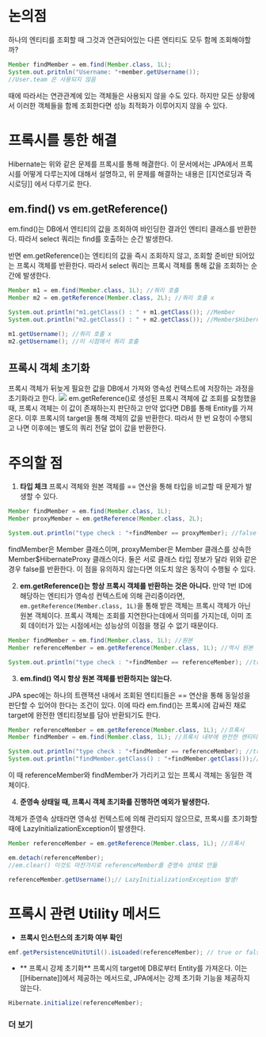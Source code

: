 # 논의점

하나의 엔티티를 조회할 때 그것과 연관되어있는 다른 엔티티도 모두 함께 조회해야할까?
```java
Member findMember = em.find(Member.class, 1L);
System.out.pritnln("Username: "+member.getUsername());
//User.team 은 사용되지 않음
```

때에 따라서는 연관관계에 있는 객체들은 사용되지 않을 수도 있다. 하지만 모든 상황에서 이러한 객체들을 함께 조회한다면 성능 최적화가 이루어지지 않을 수 있다. 

# 프록시를 통한 해결
Hibernate는 위와 같은 문제를 프록시를 통해 해겷한다. 이 문서에서는 JPA에서 프록시를 어떻게 다루는지에 대해서 설명하고, 위 문제를 해결하는 내용은 [[지연로딩과 즉시로딩]] 에서 다루기로 한다.

## em.find() vs em.getReference()

em.find()는 DB에서 엔티티의 값을 조회하여 바인딩한 결과인 엔티티 클래스를 반환한다. 따라서 select 쿼리는 find를 호출하는 순간 발생한다.

반면 em.getReference()는 엔티티의 값을 즉시 조회하지 않고, 조회할 준비만 되어있는 프록시 객체를 반환한다. 따라서 select 쿼리는 프록시 객체를 통해 값을 조회하는 순간에 발생한다.

```java
Member m1 = em.find(Member.class, 1L); //쿼리 호출
Member m2 = em.getReference(Member.class, 2L); //쿼리 호출 x

System.out.println("m1.getClass() : " + m1.getClass()); //Member
System.out.println("m2.getClass() : " + m2.getClass()); //Member$HibernateProxy

m1.getUsername(); //쿼리 호출 x
m2.getUsername(); //이 시점에서 쿼리 호출
```

## 프록시 객체 초기화

프록시 객체가 뒤늦게 필요한 값을 DB에서 가져와 영속성 컨텍스트에 저장하는 과정을 초기화라고 한다.
![](https://i.imgur.com/svTCjkD.png)
em.getReference()로 생성된 프록시 객체에 값 조회를 요청했을 때, 프록시 객체는 이 값이 존재하는지 판단하고 만약 없다면 DB를 통해 Entity를 가져온다. 이후 프록시의 target을 통해 객체의 값을 반환한다.
따라서 한 번 요청이 수행되고 나면 이후에는 별도의 쿼리 전달 없이 값을 반환한다.

# 주의할 점

1. **타입 체크**
프록시 객체와 원본 객체를 == 연산을 통해 타입을 비교할 때 문제가 발생할 수 있다.
```java
Member findMember = em.find(Member.class, 1L);
Member proxyMember = em.getReference(Member.class, 2L);

System.out.println("type check : "+findMember == proxyMember); //false
```
findMember은 Member 클래스이며, proxyMember은 Member 클래스를 상속한 Member$HibernateProxy 클래스이다. 둘은 서로 클래스 타입 정보가 달라 위와 같은 경우 false를 반환한다. 이 점을 유의하지 않는다면 의도치 않은 동작이 수행될 수 있다.

2. **em.getReference()는 항상 프록시 객체를 반환하는 것은 아니다.**
만약 1번 ID에 해당하는 엔티티가 영속성 컨텍스트에 의해 관리중이라면, `em.getReference(Member.class, 1L)`을 통해 받은 객체는 프록시 객체가 아닌 원본 객체이다. 
프록시 객체는 조회를 지연한다는데에서 의미를 가지는데, 이미 조회 데이터가 있는 시점에서는 성능상의 이점을 챙길 수 없기 때문이다.

```java
Member findMember = em.find(Member.class, 1L); //원본
Member referenceMember = em.getReference(Member.class, 1L); //역시 원본

System.out.println("type check : "+findMember == referenceMember); //true
```

3. **em.find() 역시 항상 원본 객체를 반환하지는 않는다.**

JPA spec에는 하나의 트랜잭션 내에서 조회된 엔티티들은 == 연산을 통해 동일성을 판단할 수 있어야 한다는 조건이 있다. 이에 따라 em.find()는 프록시에 감싸진 채로 target에 완전한 엔티티정보를 담아 반환되기도 한다.

```java
Member referenceMember = em.getReference(Member.class, 1L); //프록시
Member findMember = em.find(Member.class, 1L); //프록시 내부에 완전한 엔티티 담김

System.out.println("type check : "+findMember == referenceMember); //true
System.out.println("findMember.getClass() : "+findMember.getClass());//Member$HibernateProxy
```

이 때 referenceMember와 findMember가 가리키고 있는 프록시 객체는 동일한 객체이다.

4. **준영속 상태일 때, 프록시 객체 초기화를 진행하면 예외가 발생한다.**

객체가 준영속 상태라면 영속성 컨텍스트에 의해 관리되지 않으므로, 프록시를 초기화할 때에 LazyInitializationException이 발생한다.

```java
Member referenceMember = em.getReference(Member.class, 1L); //프록시

em.detach(referenceMember);
//em.clear() 이것도 마찬가지로 referenceMember를 준영속 상태로 만듦

referenceMember.getUsername();// LazyInitializationException 발생!
```

# 프록시 관련 Utility 메서드

* **프록시 인스턴스의 초기화 여부 확인**
```java
emf.getPersistenceUnitUtil().isLoaded(referenceMember); // true or false
```
* ** 프록시 강제 초기화**
프록시의 target에 DB로부터 Entity를 가져온다. 이는 [[Hibernate]]에서 제공하는 메서드로, JPA에서는 강제 초기화 기능을 제공하지 않는다.
```java
Hibernate.initialize(referenceMember); 
```


### 더 보기
